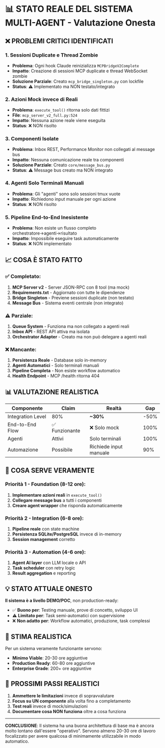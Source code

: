 # 📊 STATO REALE DEL SISTEMA MULTI-AGENT - Valutazione Onesta

## ❌ PROBLEMI CRITICI IDENTIFICATI

### 1. **Sessioni Duplicate e Thread Zombie**
- **Problema**: Ogni hook Claude reinizializza `MCPBridgeV2Complete`
- **Impatto**: Creazione di sessioni MCP duplicate e thread WebSocket zombie
- **Soluzione Parziale**: Creato `mcp_bridge_singleton.py` con lockfile
- **Status**: ⚠️ Implementato ma NON testato/integrato

### 2. **Azioni Mock invece di Reali**
- **Problema**: `execute_tool()` ritorna solo dati fittizi
- **File**: `mcp_server_v2_full.py:524`
- **Impatto**: Nessuna azione reale viene eseguita
- **Status**: ❌ NON risolto

### 3. **Componenti Isolate**
- **Problema**: Inbox REST, Performance Monitor non collegati al message bus
- **Impatto**: Nessuna comunicazione reale tra componenti
- **Soluzione Parziale**: Creato `core/message_bus.py`
- **Status**: ⚠️ Message bus creato ma NON integrato

### 4. **Agenti Solo Terminali Manuali**
- **Problema**: Gli "agenti" sono solo sessioni tmux vuote
- **Impatto**: Richiedono input manuale per ogni azione
- **Status**: ❌ NON risolto

### 5. **Pipeline End-to-End Inesistente**
- **Problema**: Non esiste un flusso completo orchestratore→agenti→risultato
- **Impatto**: Impossibile eseguire task automaticamente
- **Status**: ❌ NON implementato

## 📈 COSA È STATO FATTO

### ✅ Completato:
1. **MCP Server v2** - Server JSON-RPC con 8 tool (ma mock)
2. **Requirements.txt** - Aggiornato con tutte le dipendenze
3. **Bridge Singleton** - Previene sessioni duplicate (non testato)
4. **Message Bus** - Sistema eventi centrale (non integrato)

### ⚠️ Parziale:
1. **Queue System** - Funziona ma non collegato a agenti reali
2. **Inbox API** - REST API attiva ma isolata
3. **Orchestrator Adapter** - Creato ma non può delegare a agenti reali

### ❌ Mancante:
1. **Persistenza Reale** - Database solo in-memory
2. **Agenti Automatici** - Solo terminali manuali
3. **Pipeline Completa** - Non esiste workflow automatico
4. **Health Endpoint** - MCP /health ritorna 404

## 📊 VALUTAZIONE REALISTICA

| Componente | Claim | Realtà | Gap |
|------------|-------|--------|-----|
| Integration Level | 80% | **~30%** | -50% |
| End-to-End Flow | ✅ Funzionante | ❌ Solo mock | 100% |
| Agenti | Attivi | Solo terminali | 100% |
| Automazione | Possibile | Richiede input manuale | 90% |

## 🔧 COSA SERVE VERAMENTE

### Priorità 1 - Foundation (8-12 ore):
1. **Implementare azioni reali** in `execute_tool()`
2. **Collegare message bus** a tutti i componenti
3. **Creare agent wrapper** che risponda automaticamente

### Priorità 2 - Integration (6-8 ore):
1. **Pipeline reale** con state machine
2. **Persistenza SQLite/PostgreSQL** invece di in-memory
3. **Session management** corretto

### Priorità 3 - Automation (4-6 ore):
1. **Agent AI layer** con LLM locale o API
2. **Task scheduler** con retry logic
3. **Result aggregation** e reporting

## 💡 STATO ATTUALE ONESTO

**Il sistema è a livello DEMO/POC**, non production-ready:

- ✅ **Buono per**: Testing manuale, prove di concetto, sviluppo UI
- ⚠️ **Limitato per**: Task semi-automatici con supervisione
- ❌ **Non adatto per**: Workflow automatici, produzione, task complessi

## 📝 STIMA REALISTICA

Per un sistema veramente funzionante servono:

- **Minimo Viable**: 20-30 ore aggiuntive
- **Production Ready**: 60-80 ore aggiuntive
- **Enterprise Grade**: 200+ ore aggiuntive

## 🎯 PROSSIMI PASSI REALISTICI

1. **Ammettere le limitazioni** invece di sopravvalutare
2. **Focus su UN componente** alla volta fino a completamento
3. **Test reali** invece di mock/simulazioni
4. **Documentare cosa NON funziona** oltre a cosa funziona

---

**CONCLUSIONE**: Il sistema ha una buona architettura di base ma è ancora molto lontano dall'essere "operativo". Servono almeno 20-30 ore di lavoro focalizzato per avere qualcosa di minimamente utilizzabile in modo automatico.